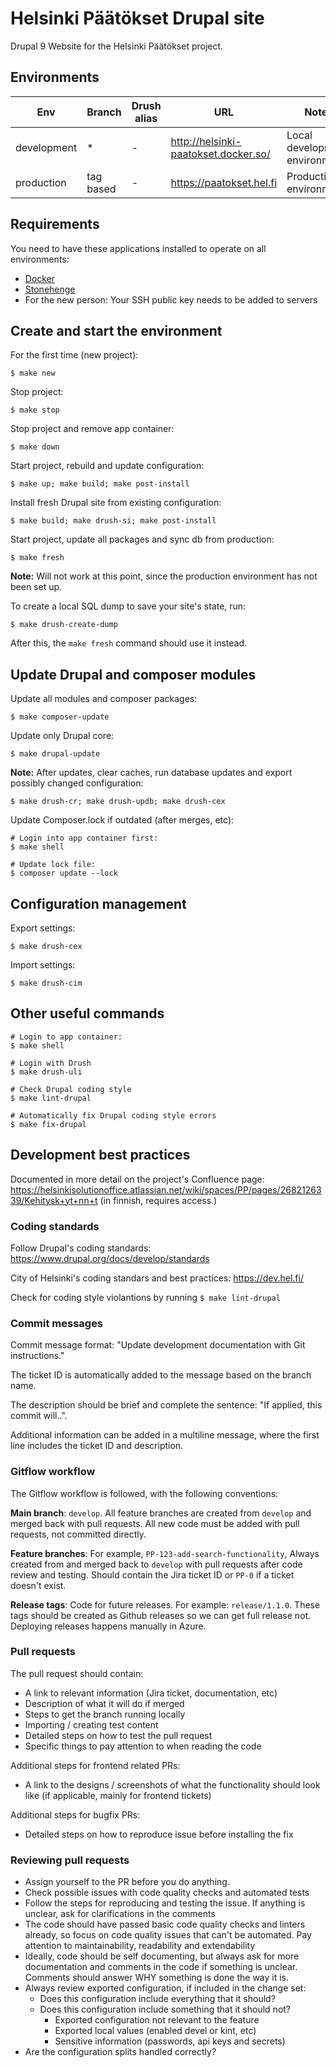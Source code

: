 # Helsinki Päätökset Drupal site

Drupal 9 Website for the Helsinki Päätökset project.

## Environments

Env | Branch | Drush alias | URL | Notes
--- | ------ | ----------- | --- | -----
development | * | - | http://helsinki-paatokset.docker.so/ | Local development environment
production | tag based | - | https://paatokset.hel.fi | Production environment

## Requirements

You need to have these applications installed to operate on all environments:

- [Docker](https://github.com/druidfi/guidelines/blob/master/docs/docker.md)
- [Stonehenge](https://github.com/druidfi/stonehenge)
- For the new person: Your SSH public key needs to be added to servers

## Create and start the environment

For the first time (new project):

``
$ make new
``

Stop project:

``
$ make stop
``

Stop project and remove app container:

``
$ make down
``


Start project, rebuild and update configuration:

``
$ make up; make build; make post-install
``

Install fresh Drupal site from existing configuration:

``
$ make build; make drush-si; make post-install
``

Start project, update all packages and sync db from production:

``
$ make fresh
``

**Note:** Will not work at this point, since the production environment has not been set up.

To create a local SQL dump to save your site's state, run:

``
$ make drush-create-dump
``

After this, the `make fresh` command should use it instead.

## Update Drupal and composer modules

Update all modules and composer packages:

``
$ make composer-update
``

Update only Drupal core:

``
$ make drupal-update
``

**Note:** After updates, clear caches, run database updates and export possibly changed configuration:

``
$ make drush-cr; make drush-updb; make drush-cex
``

Update Composer.lock if outdated (after merges, etc):

```
# Login into app container first:
$ make shell

# Update lock file:
$ composer update --lock
```

## Configuration management

Export settings:

``
$ make drush-cex
``

Import settings:

``
$ make drush-cim
``

## Other useful commands
```
# Login to app container:
$ make shell

# Login with Drush
$ make drush-uli

# Check Drupal coding style
$ make lint-drupal

# Automatically fix Drupal coding style errors
$ make fix-drupal
```

## Development best practices
Documented in more detail on the project's Confluence page: https://helsinkisolutionoffice.atlassian.net/wiki/spaces/PP/pages/2682126339/Kehitysk+yt+nn+t (in finnish, requires access.)

### Coding standards
Follow Drupal's coding standards: https://www.drupal.org/docs/develop/standards

City of Helsinki's coding standars and best practices: https://dev.hel.fi/

Check for coding style violantions by running `$ make lint-drupal`

### Commit messages
Commit message format: "Update development documentation with Git instructions."

The ticket ID is automatically added to the message based on the branch name.

The description should be brief and complete the sentence: "If applied, this commit will..".

Additional information can be added in a multiline message, where the first line includes the ticket ID and description.
### Gitflow workflow
The Gitflow workflow is followed, with the following conventions:

**Main branch**: `develop`. All feature branches are created from `develop` and merged back with pull requests. All new code must be added with pull requests, not committed directly.

**Feature branches**: For example, `PP-123-add-search-functionality`, Always created from and merged back to `develop` with pull requests after code review and testing. Should contain the Jira ticket ID or `PP-0` if a ticket doesn't exist.

**Release tags**: Code for future releases. For example: `release/1.1.0`. These tags should be created as Github releases so we can get full release not. Deploying releases happens manually in Azure.

### Pull requests
The pull request should contain:
* A link to relevant information (Jira ticket, documentation, etc)
* Description of what it will do if merged
* Steps to get the branch running locally
* Importing / creating test content
* Detailed steps on how to test the pull request
* Specific things to pay attention to when reading the code

Additional steps for frontend related PRs:
* A link to the designs / screenshots of what the functionality should look like (if applicable, mainly for frontend tickets)

Additional steps for bugfix PRs:
* Detailed steps on how to reproduce issue before installing the fix

### Reviewing pull requests
* Assign yourself to the PR before you do anything.
* Check possible issues with code quality checks and automated tests
* Follow the steps for reproducing and testing the issue. If anything is unclear, ask for clarifications in the comments
* The code should have passed basic code quality checks and linters already, so focus on code quality issues that can't be automated. Pay attention to maintainability, readability and extendability
* Ideally, code should be self documenting, but always ask for more documentation and comments in the code if something is unclear. Comments should answer WHY something is done the way it is.
* Always review exported configuration, if included in the change set:
  * Does this configuration include everything that it should?
  * Does this configuration include something that it should not?
    * Exported configuration not relevant to the feature
    * Exported local values (enabled devel or kint, etc)
    * Sensitive information (passwords, api keys and secrets)
* Are the configuration splits handled correctly?
